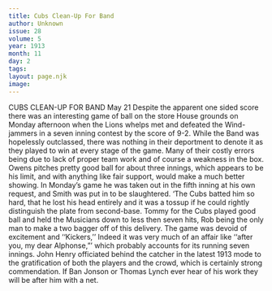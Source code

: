 ```yaml
---
title: Cubs Clean-Up For Band
author: Unknown
issue: 28
volume: 5
year: 1913
month: 11
day: 2
tags:
layout: page.njk
image:
---
```

CUBS CLEAN-UP FOR BAND    May 21    Despite the apparent one sided score there was an interesting game of ball on the store House grounds on Monday afternoon when the Lions whelps met and defeated the Wind-jammers in a seven inning contest by the score of 9-2. While the Band was hopelessly outclassed, there was nothing in their deportment to denote it as they played to win at every stage of the game. Many of their costly errors being due to lack of proper team work and of course a weakness in the box. Owens pitches pretty good ball for about three innings, which appears to be his limit, and with anything like fair support, would make a much better showing. In Monday’s game he was taken out in the fifth inning at his own request, and Smith was put in to be slaughtered. ‘The Cubs batted him so hard, that he lost his head entirely and it was a tossup if he could rightly distinguish the plate from second-base. Tommy for the Cubs played good ball and held the Musicians down to less then seven hits, Rob being the only man to make a two bagger off of this delivery. The game was devoid of excitement and ‘‘Kickers,’’ Indeed it was very much of an affair like ‘‘after you, my dear Alphonse,”’ which probably accounts for its running seven innings. John Henry officiated behind the catcher in the latest 1913 mode to the gratification of both the players and the crowd, which is certainly strong commendation. If Ban Jonson or Thomas Lynch ever hear of his work they will be after him with a net. 




